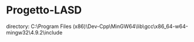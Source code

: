 # Progetto-LASD

directory: C:\Program Files (x86)\Dev-Cpp\MinGW64\lib\gcc\x86_64-w64-mingw32\4.9.2\include
